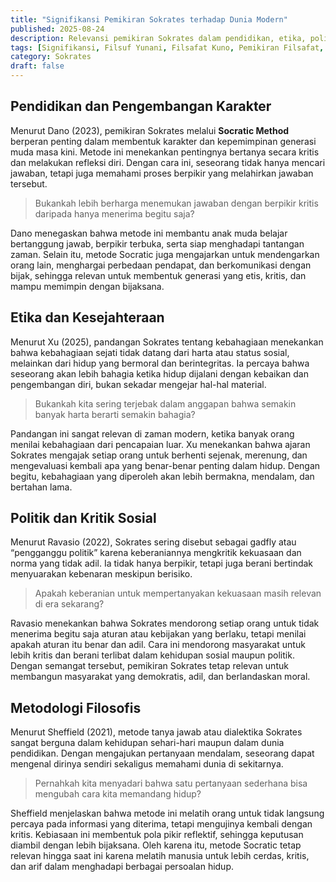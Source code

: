 ```yaml
---
title: "Signifikansi Pemikiran Sokrates terhadap Dunia Modern"
published: 2025-08-24
description: Relevansi pemikiran Sokrates dalam pendidikan, etika, politik, dan metodologi filosofis modern.
tags: [Signifikansi, Filsuf Yunani, Filsafat Kuno, Pemikiran Filsafat, Etika dan Moral]
category: Sokrates
draft: false
---
```


## Pendidikan dan Pengembangan Karakter

Menurut Dano (2023), pemikiran Sokrates melalui **Socratic Method** berperan penting dalam membentuk karakter dan kepemimpinan generasi muda masa kini. Metode ini menekankan pentingnya bertanya secara kritis dan melakukan refleksi diri. Dengan cara ini, seseorang tidak hanya mencari jawaban, tetapi juga memahami proses berpikir yang melahirkan jawaban tersebut.

> Bukankah lebih berharga menemukan jawaban dengan berpikir kritis daripada hanya menerima begitu saja?

Dano menegaskan bahwa metode ini membantu anak muda belajar bertanggung jawab, berpikir terbuka, serta siap menghadapi tantangan zaman. Selain itu, metode Socratic juga mengajarkan untuk mendengarkan orang lain, menghargai perbedaan pendapat, dan berkomunikasi dengan bijak, sehingga relevan untuk membentuk generasi yang etis, kritis, dan mampu memimpin dengan bijaksana.

## Etika dan Kesejahteraan

Menurut Xu (2025), pandangan Sokrates tentang kebahagiaan menekankan bahwa kebahagiaan sejati tidak datang dari harta atau status sosial, melainkan dari hidup yang bermoral dan berintegritas. Ia percaya bahwa seseorang akan lebih bahagia ketika hidup dijalani dengan kebaikan dan pengembangan diri, bukan sekadar mengejar hal-hal material.

> Bukankah kita sering terjebak dalam anggapan bahwa semakin banyak harta berarti semakin bahagia?

Pandangan ini sangat relevan di zaman modern, ketika banyak orang menilai kebahagiaan dari pencapaian luar. Xu menekankan bahwa ajaran Sokrates mengajak setiap orang untuk berhenti sejenak, merenung, dan mengevaluasi kembali apa yang benar-benar penting dalam hidup. Dengan begitu, kebahagiaan yang diperoleh akan lebih bermakna, mendalam, dan bertahan lama.

## Politik dan Kritik Sosial

Menurut Ravasio (2022), Sokrates sering disebut sebagai gadfly atau “pengganggu politik” karena keberaniannya mengkritik kekuasaan dan norma yang tidak adil. Ia tidak hanya berpikir, tetapi juga berani bertindak menyuarakan kebenaran meskipun berisiko.

> Apakah keberanian untuk mempertanyakan kekuasaan masih relevan di era sekarang?

Ravasio menekankan bahwa Sokrates mendorong setiap orang untuk tidak menerima begitu saja aturan atau kebijakan yang berlaku, tetapi menilai apakah aturan itu benar dan adil. Cara ini mendorong masyarakat untuk lebih kritis dan berani terlibat dalam kehidupan sosial maupun politik. Dengan semangat tersebut, pemikiran Sokrates tetap relevan untuk membangun masyarakat yang demokratis, adil, dan berlandaskan moral.

## Metodologi Filosofis

Menurut Sheffield (2021), metode tanya jawab atau dialektika Sokrates sangat berguna dalam kehidupan sehari-hari maupun dalam dunia pendidikan. Dengan mengajukan pertanyaan mendalam, seseorang dapat mengenal dirinya sendiri sekaligus memahami dunia di sekitarnya.

> Pernahkah kita menyadari bahwa satu pertanyaan sederhana bisa mengubah cara kita memandang hidup?

Sheffield menjelaskan bahwa metode ini melatih orang untuk tidak langsung percaya pada informasi yang diterima, tetapi mengujinya kembali dengan kritis. Kebiasaan ini membentuk pola pikir reflektif, sehingga keputusan diambil dengan lebih bijaksana. Oleh karena itu, metode Socratic tetap relevan hingga saat ini karena melatih manusia untuk lebih cerdas, kritis, dan arif dalam menghadapi berbagai persoalan hidup.